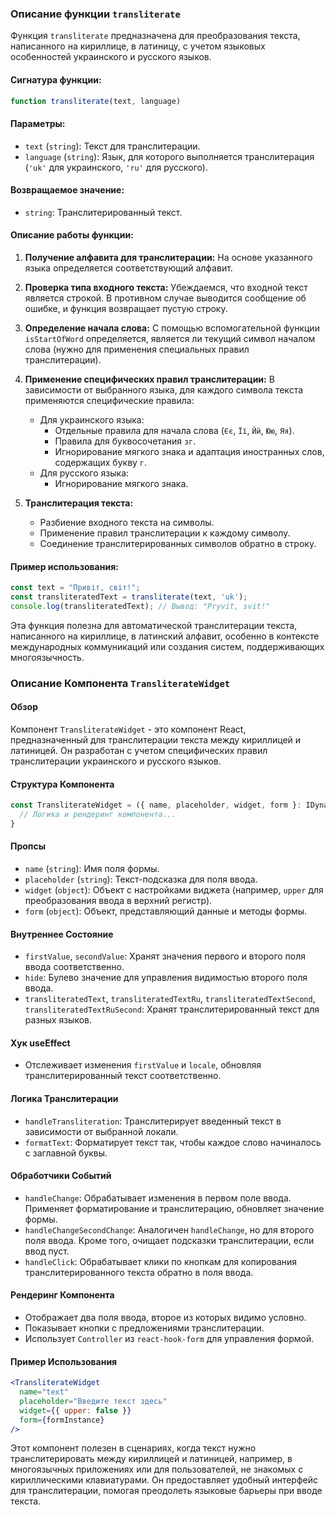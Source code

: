### Описание функции `transliterate`

Функция `transliterate` предназначена для преобразования текста, написанного на кириллице, в латиницу, с учетом языковых особенностей украинского и русского языков.

#### Сигнатура функции:

```javascript
function transliterate(text, language)
```

#### Параметры:

- `text` (`string`): Текст для транслитерации.
- `language` (`string`): Язык, для которого выполняется транслитерация (`'uk'` для украинского, `'ru'` для русского).

#### Возвращаемое значение:

- `string`: Транслитерированный текст.

#### Описание работы функции:

1. **Получение алфавита для транслитерации:** На основе указанного языка определяется соответствующий алфавит.

2. **Проверка типа входного текста:** Убеждаемся, что входной текст является строкой. В противном случае выводится сообщение об ошибке, и функция возвращает пустую строку.

3. **Определение начала слова:** С помощью вспомогательной функции `isStartOfWord` определяется, является ли текущий символ началом слова (нужно для применения специальных правил транслитерации).

4. **Применение специфических правил транслитерации:** В зависимости от выбранного языка, для каждого символа текста применяются специфические правила:
   - Для украинского языка:
     - Отдельные правила для начала слова (`Єє`, `Її`, `Йй`, `Юю`, `Яя`).
     - Правила для буквосочетания `зг`.
     - Игнорирование мягкого знака и адаптация иностранных слов, содержащих букву `г`.
   - Для русского языка:
     - Игнорирование мягкого знака.

5. **Транслитерация текста:** 
   - Разбиение входного текста на символы.
   - Применение правил транслитерации к каждому символу.
   - Соединение транслитерированных символов обратно в строку.

#### Пример использования:

```javascript
const text = "Привіт, світ!";
const transliteratedText = transliterate(text, 'uk');
console.log(transliteratedText); // Вывод: "Pryvit, svit!"
```

Эта функция полезна для автоматической транслитерации текста, написанного на кириллице, в латинский алфавит, особенно в контексте международных коммуникаций или создания систем, поддерживающих многоязычность.

### Описание Компонента `TransliterateWidget`

#### Обзор

Компонент `TransliterateWidget` - это компонент React, предназначенный для транслитерации текста между кириллицей и латиницей. Он разработан с учетом специфических правил транслитерации украинского и русского языков.

#### Структура Компонента

```javascript
const TransliterateWidget = ({ name, placeholder, widget, form }: IDynamicComponent & IWidget) => {
  // Логика и рендеринг компонента...
}
```

#### Пропсы

- `name` (`string`): Имя поля формы.
- `placeholder` (`string`): Текст-подсказка для поля ввода.
- `widget` (`object`): Объект с настройками виджета (например, `upper` для преобразования ввода в верхний регистр).
- `form` (`object`): Объект, представляющий данные и методы формы.

#### Внутреннее Состояние

- `firstValue`, `secondValue`: Хранят значения первого и второго поля ввода соответственно.
- `hide`: Булево значение для управления видимостью второго поля ввода.
- `transliteratedText`, `transliteratedTextRu`, `transliteratedTextSecond`, `transliteratedTextRuSecond`: Хранят транслитерированный текст для разных языков.

#### Хук useEffect

- Отслеживает изменения `firstValue` и `locale`, обновляя транслитерированный текст соответственно.

#### Логика Транслитерации

- `handleTransliteration`: Транслитерирует введенный текст в зависимости от выбранной локали.
- `formatText`: Форматирует текст так, чтобы каждое слово начиналось с заглавной буквы.

#### Обработчики Событий

- `handleChange`: Обрабатывает изменения в первом поле ввода. Применяет форматирование и транслитерацию, обновляет значение формы.
- `handleChangeSecondChange`: Аналогичен `handleChange`, но для второго поля ввода. Кроме того, очищает подсказки транслитерации, если ввод пуст.
- `handleClick`: Обрабатывает клики по кнопкам для копирования транслитерированного текста обратно в поля ввода.

#### Рендеринг Компонента

- Отображает два поля ввода, второе из которых видимо условно.
- Показывает кнопки с предложениями транслитерации.
- Использует `Controller` из `react-hook-form` для управления формой.

#### Пример Использования

```jsx
<TransliterateWidget
  name="text"
  placeholder="Введите текст здесь"
  widget={{ upper: false }}
  form={formInstance}
/>
```

Этот компонент полезен в сценариях, когда текст нужно транслитерировать между кириллицей и латиницей, например, в многоязычных приложениях или для пользователей, не знакомых с кириллическими клавиатурами. Он предоставляет удобный интерфейс для транслитерации, помогая преодолеть языковые барьеры при вводе текста.
